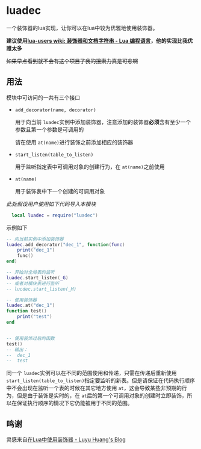 # luadec

一个装饰器的lua实现，让你可以在lua中较为优雅地使用装饰器。

**建议使用[lua-users wiki: 装饰器和文档字符串 - Lua 编程语言](https://lua-users.lua.ac.cn/wiki/DecoratorsAndDocstrings)，他的实现比我优雅太多**

~~如果早点看到就不会有这个项目了我的搜索力真是可悲啊~~

## 用法

模块中可访问的一共有三个接口

- `add_decorator(name, decorator)`

  用于向当前 `luadec`实例中添加装饰器，注意添加的装饰器**必须**含有至少一个参数且第一个参数是可调用的

  请在使用 `at(name)`进行装饰之前添加相应的装饰器
- `start_listen(table_to_listen)`

  用于监听指定表中可调用对象的创建行为，在 `at(name)`之前使用
- `at(name)`

  用于装饰表中下一个创建的可调用对象

*此处假设用户使用如下代码导入本模块*

```lua
  local luadec = require("luadec")
```

示例如下

```lua
-- 向当前实例中添加装饰器
luadec.add_decorator("dec_1", function(func)
    print("dec_1")
    func()
end)

-- 开始对全局表的监听
luadec.start_listen(_G)
-- 或者对模块表进行监听
-- lucdec.start_listen(_M)

-- 使用装饰器
luadec.at("dec_1")
function test()
    print("test")
end


-- 使用装饰过后的函数
test()
-- 输出：
-- 	dec_1
--	test
```

同一个 `luadec`实例可以在不同的范围使用和传递，只需在传递后重新使用 `start_listen(table_to_listen)`指定要监听的新表。但是请保证在代码执行顺序中不会出现在监听一个表的时候在其它地方使用 `at`，这会导致某些非预期的行为，但是由于装饰是实时的，在 `at`后的第一个可调用对象的创建时立即装饰，所以在保证执行顺序的情况下它仍能被用于不同的范围。

## 鸣谢

灵感来自[在Lua中使用装饰器 - Luyu Huang&#39;s Blog](https://luyuhuang.tech/2019/09/15/lua-decorator.html)
